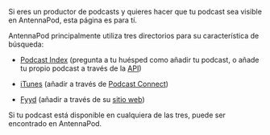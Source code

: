Si eres un productor de podcasts y quieres hacer que tu podcast sea visible en AntennaPod, esta página es para tí.

AntennaPod principalmente utiliza tres directorios para su característica de búsqueda:

* [Podcast Index](https://podcastindex.org/) (pregunta a tu huésped como añadir tu podcast, o añade tu propio podcast a través de la [API](https://podcastindex-org.github.io/docs-api/#get-/add/byfeedurl))

* [iTunes](https://podcasts.apple.com) (añadir a través de [Podcast Connect](https://podcastsconnect.apple.com/))

* [Fyyd](https://fyyd.de/) (añadir a través de su [sitio web](https://fyyd.de/add-feed))

Si tu podcast está disponible en cualquiera de las tres, puede ser encontrado en AntennaPod.
